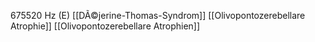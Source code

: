 675520 Hz (E)
[[DÃ©jerine-Thomas-Syndrom]]
[[Olivopontozerebellare Atrophie]]
[[Olivopontozerebellare Atrophien]]